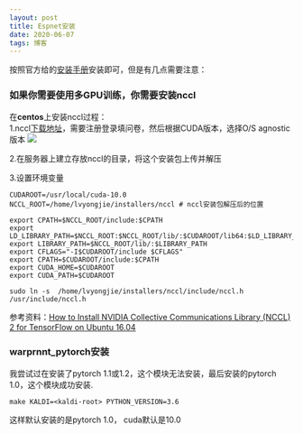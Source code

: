 ```yaml
---
layout: post
title: Espnet安装
date: 2020-06-07
tags: 博客    
---
```


按照官方给的[安装手册](https://espnet.github.io/espnet/installation.html)安装即可，但是有几点需要注意：

### 如果你需要使用多GPU训练，你需要安装nccl

在**centos**上安装nccl过程：<br>
1.nccl[下载地址](https://developer.nvidia.com/nccl/nccl-download)，需要注册登录填问卷，然后根据CUDA版本，选择O/S agnostic版本
![](https://upload-images.jianshu.io/upload_images/4434395-ab89cef8175b0fab.png?imageMogr2/auto-orient/strip%7CimageView2/2/w/1240)

2.在服务器上建立存放nccl的目录，将这个安装包上传并解压

3.设置环境变量
```
CUDAROOT=/usr/local/cuda-10.0
NCCL_ROOT=/home/lvyongjie/installers/nccl # nccl安装包解压后的位置

export CPATH=$NCCL_ROOT/include:$CPATH
export LD_LIBRARY_PATH=$NCCL_ROOT:$NCCL_ROOT/lib/:$CUDAROOT/lib64:$LD_LIBRARY_PATH
export LIBRARY_PATH=$NCCL_ROOT/lib/:$LIBRARY_PATH
export CFLAGS="-I$CUDAROOT/include $CFLAGS"
export CPATH=$CUDAROOT/include:$CPATH
export CUDA_HOME=$CUDAROOT
export CUDA_PATH=$CUDAROOT
```
```
sudo ln -s  /home/lvyongjie/installers/nccl/include/nccl.h /usr/include/nccl.h
```
参考资料：[How to Install NVIDIA Collective Communications Library (NCCL) 2 for TensorFlow on Ubuntu 16.04](https://tech.amikelive.com/node-735/how-to-install-nvidia-collective-communications-library-nccl-2-for-tensorflow-on-ubuntu-16-04/)


### warprnnt_pytorch安装
我尝试过在安装了pytorch 1.1或1.2，这个模块无法安装，最后安装的pytorch 1.0，这个模块成功安装.

```
make KALDI=<kaldi-root> PYTHON_VERSION=3.6
```
这样默认安装的是pytorch 1.0， cuda默认是10.0